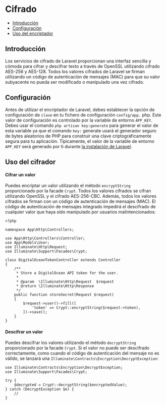 # Cifrado

- [Introducción](#introduction)
- [Configuración](#configuration)
- [Uso del encriptador](#using-the-encrypter)

[]()

## Introducción

Los servicios de cifrado de Laravel proporcionan una interfaz sencilla y cómoda para cifrar y descifrar texto a través de OpenSSL utilizando cifrado AES-256 y AES-128. Todos los valores cifrados de Laravel se firman utilizando un código de autenticación de mensajes (MAC) para que su valor subyacente no pueda ser modificado o manipulado una vez cifrado.

[]()

## Configuración

Antes de utilizar el encriptador de Laravel, debes establecer la opción de configuración de `clave` en tu fichero de configuración `config/app.` php. Este valor de configuración es controlado por la variable de entorno `APP_KEY`. Debes usar el comando `php artisan key:generate` para generar el valor de esta variable ya que el comando `key:` generate usará el generador seguro de bytes aleatorios de PHP para construir una clave criptográficamente segura para tu aplicación. Típicamente, el valor de la variable de entorno `APP_KEY` será generado por ti durante [la instalación de Laravel](/docs/%7B%7Bversion%7D%7D/installation).

[]()

## Uso del cifrador

[]()

#### Cifrar un valor

Puedes encriptar un valor utilizando el método `encryptString` proporcionado por la facade `Crypt`. Todos los valores cifrados se cifran utilizando OpenSSL y el cifrado AES-256-CBC. Además, todos los valores cifrados se firman con un código de autenticación de mensajes (MAC). El código de autenticación de mensajes integrado impedirá el descifrado de cualquier valor que haya sido manipulado por usuarios malintencionados:

    <?php

    namespace App\Http\Controllers;

    use App\Http\Controllers\Controller;
    use App\Models\User;
    use Illuminate\Http\Request;
    use Illuminate\Support\Facades\Crypt;

    class DigitalOceanTokenController extends Controller
    {
        /**
         * Store a DigitalOcean API token for the user.
         *
         * @param  \Illuminate\Http\Request  $request
         * @return \Illuminate\Http\Response
         */
        public function storeSecret(Request $request)
        {
            $request->user()->fill([
                'token' => Crypt::encryptString($request->token),
            ])->save();
        }
    }

[]()

#### Descifrar un valor

Puedes descifrar los valores utilizando el método `decryptString` proporcionado por la facade `Crypt`. Si el valor no puede ser descifrado correctamente, como cuando el código de autenticación del mensaje no es válido, se lanzará una `Illuminate\Contracts\Encryption\DecryptException`:

    use Illuminate\Contracts\Encryption\DecryptException;
    use Illuminate\Support\Facades\Crypt;

    try {
        $decrypted = Crypt::decryptString($encryptedValue);
    } catch (DecryptException $e) {
        //
    }

